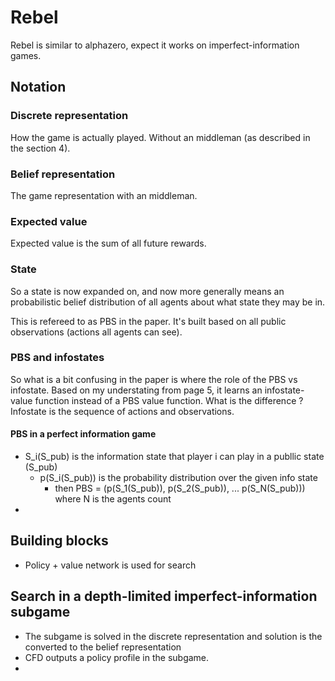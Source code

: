 # Rebel

Rebel is similar to alphazero, expect it works on imperfect-information games.

## Notation

### Discrete representation 
How the game is actually played. Without an middleman (as described in the section 4).

### Belief representation
The game representation with an middleman.

### Expected value
Expected value is the sum of all future rewards.

### State
So a state is now expanded on, and now more generally means an probabilistic belief distribution of all agents about what state they may be in.

This is refereed to as PBS in the paper. It's built based on all public observations (actions all agents can see).

### PBS and infostates
So what is a bit confusing in the paper is where the role of the PBS vs infostate.
Based on my understating from page 5, it learns an infostate-value function instead of a PBS value function.
What is the difference ? 
Infostate is the sequence of actions and observations.


#### PBS in a perfect information game
- S_i(S_pub) is the information state that player i can play in a publlic state (S_pub)
  - p(S_i(S_pub)) is the probability distribution over the given info state
    - then PBS = (p(S_1(S_pub)), p(S_2(S_pub)), ... p(S_N(S_pub))) where N is the agents count
- 

## Building blocks
- Policy + value network is used for search

## Search in a depth-limited imperfect-information subgame
- The subgame is solved in the discrete representation and solution is the converted to the belief representation
- CFD outputs a policy profile in the subgame.
- 